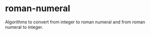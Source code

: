 # roman-numeral
Algorithms to convert from integer to roman numeral and from roman numeral to integer.

